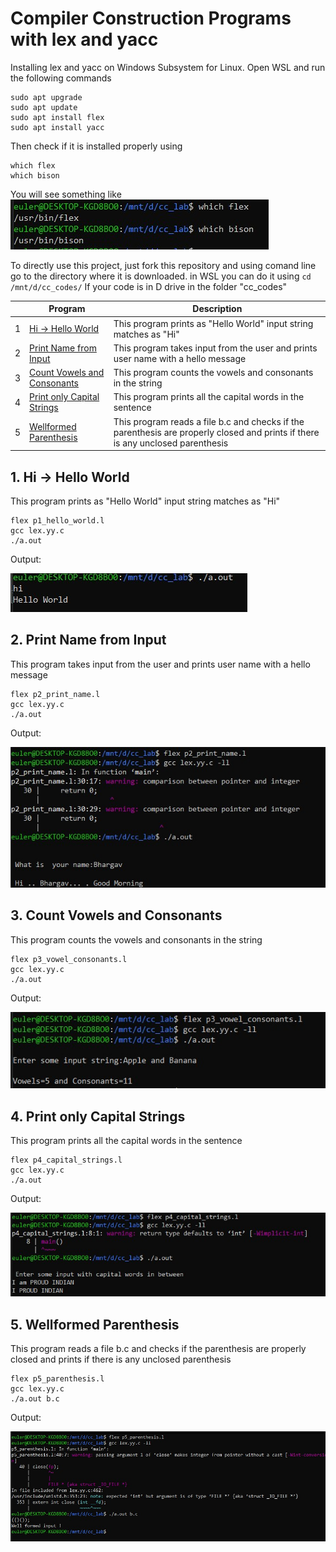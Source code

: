 # Compiler Construction Programs with lex and yacc

Installing lex and yacc on Windows Subsystem for Linux.
Open WSL and run the following commands 

    sudo apt upgrade
    sudo apt update
    sudo apt install flex
    sudo apt install yacc

Then check if it is installed properly
using

    which flex
    which bison

You will see something like
![enter image description here](https://raw.githubusercontent.com/bhargavyagnik/Compiler-Construction-Lab/main/screenshots/which.jpg)

To directly use this project, just fork this repository and using comand line go to the directory where it is downloaded.
in WSL you can do it using `cd /mnt/d/cc_codes/` 
If your code is in D drive in the folder "cc_codes"

| |  Program  | Description |
|--|--|--|
| 1 | [Hi -> Hello World](#1-hi-->-hello-world) | This program prints as "Hello World" input string matches as "Hi" 
| 2 | [Print Name from Input](#2-print-name-from-input) | This program takes input from the user and prints user name with a hello message |
| 3 | [Count Vowels and Consonants](#3-count-vowels-and-consonants) | This program counts the vowels and consonants in the string |
| 4 | [Print only Capital Strings](#4-print-only-capital-strings) | This program prints all the capital words in the sentence |
| 5 | [Wellformed Parenthesis](#5-wellformed-parenthesis) | This program reads a file b.c and checks if the parenthesis are properly closed and prints if there is any unclosed parenthesis  |

## 1. Hi -> Hello World
This program prints as "Hello World" input string matches as "Hi"
```
flex p1_hello_world.l
gcc lex.yy.c
./a.out
```
Output: 

![enter image description here](https://raw.githubusercontent.com/bhargavyagnik/Compiler-Construction-Lab/main/screenshots/p1.jpg)


## 2. Print Name from Input
This program takes input from the user and prints user name with a hello message
```
flex p2_print_name.l
gcc lex.yy.c
./a.out
```
Output:

![enter image description here](https://raw.githubusercontent.com/bhargavyagnik/Compiler-Construction-Lab/main/screenshots/p2.jpg)


## 3. Count Vowels and Consonants
This program counts the vowels and consonants in the string 
```
flex p3_vowel_consonants.l
gcc lex.yy.c
./a.out
```
Output:
	
![enter image description here](https://raw.githubusercontent.com/bhargavyagnik/Compiler-Construction-Lab/main/screenshots/p3.jpg)


## 4. Print only Capital Strings
This program prints all the capital words in the sentence
```
flex p4_capital_strings.l
gcc lex.yy.c
./a.out 
```
Output:

![enter image description here](https://raw.githubusercontent.com/bhargavyagnik/Compiler-Construction-Lab/main/screenshots/p4.jpg)


## 5. Wellformed Parenthesis
This program reads a file b.c and checks if the parenthesis are properly closed and prints if there is any unclosed parenthesis 
```
flex p5_parenthesis.l
gcc lex.yy.c
./a.out b.c
```
Output:

![enter image description here](https://raw.githubusercontent.com/bhargavyagnik/Compiler-Construction-Lab/main/screenshots/p5.jpg)